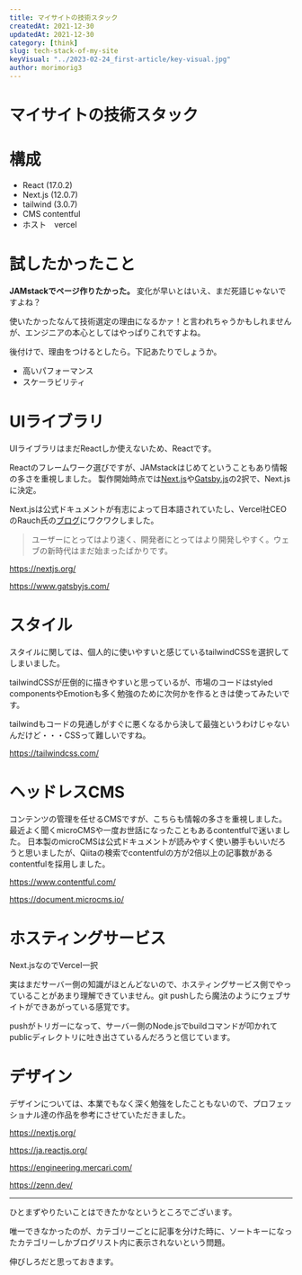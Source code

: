 ```yaml
---
title: マイサイトの技術スタック
createdAt: 2021-12-30
updatedAt: 2021-12-30
category: [think]
slug: tech-stack-of-my-site
keyVisual: "../2023-02-24_first-article/key-visual.jpg"
author: morimorig3
---
```


# マイサイトの技術スタック

# 構成

- React (17.0.2)
- Next.js (12.0.7)
- tailwind (3.0.7)
- CMS contentful
- ホスト　vercel

# 試したかったこと

**JAMstackでページ作りたかった。** 変化が早いとはいえ、まだ死語じゃないですよね？

使いたかったなんて技術選定の理由になるかァ！と言われちゃうかもしれませんが、エンジニアの本心としてはやっぱりこれですよね。

後付けで、理由をつけるとしたら。下記あたりでしょうか。

- 高いパフォーマンス
- スケーラビリティ

# UIライブラリ

UIライブラリはまだReactしか使えないため、Reactです。

Reactのフレームワーク選びですが、JAMstackはじめてということもあり情報の多さを重視しました。
製作開始時点では[Next.js](https://nextjs.org/ "Next.js")や[Gatsby.js](https://www.gatsbyjs.com/ "gatsby.js")の2択で、Next.jsに決定。

Next.jsは公式ドキュメントが有志によって日本語されていたし、Vercel社CEOのRauch氏の[ブログ](https://rauchg.com/ja/2020/vercel)にワクワクしました。

>ユーザーにとってはより速く、開発者にとってはより開発しやすく。ウェブの新時代はまだ始まったばかりです。

https://nextjs.org/

https://www.gatsbyjs.com/

# スタイル

スタイルに関しては、個人的に使いやすいと感じているtailwindCSSを選択してしまいました。

tailwindCSSが圧倒的に描きやすいと思っているが、市場のコードはstyled componentsやEmotionも多く勉強のために次何かを作るときは使ってみたいです。

tailwindもコードの見通しがすぐに悪くなるから決して最強というわけじゃないんだけど・・・CSSって難しいですね。

https://tailwindcss.com/

# ヘッドレスCMS

コンテンツの管理を任せるCMSですが、こちらも情報の多さを重視しました。最近よく聞くmicroCMSや一度お世話になったこともあるcontentfulで迷いました。
日本製のmicroCMSは公式ドキュメントが読みやすく使い勝手もいいだろうと思いましたが、Qiitaの検索でcontentfulの方が2倍以上の記事数があるcontentfulを採用しました。

https://www.contentful.com/

https://document.microcms.io/

# ホスティングサービス

Next.jsなのでVercel一択

実はまだサーバー側の知識がほとんどないので、ホスティングサービス側でやっていることがあまり理解できていません。git pushしたら魔法のようにウェブサイトができあがっている感覚です。

pushがトリガーになって、サーバー側のNode.jsでbuildコマンドが叩かれてpublicディレクトリに吐き出さているんだろうと信じています。

# デザイン

デザインについては、本業でもなく深く勉強をしたこともないので、プロフェッショナル達の作品を参考にさせていただきました。

https://nextjs.org/

https://ja.reactjs.org/

https://engineering.mercari.com/

https://zenn.dev/

---
ひとまずやりたいことはできたかなというところでございます。

唯一できなかったのが、カテゴリーごとに記事を分けた時に、ソートキーになったカテゴリーしかブログリスト内に表示されないという問題。

伸びしろだと思っておきます。